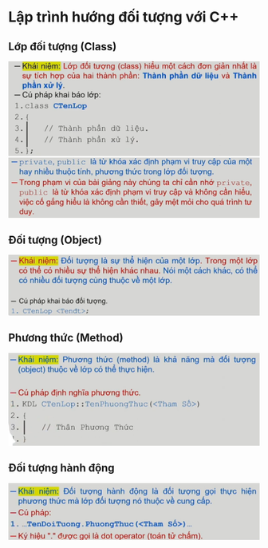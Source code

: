# Lập trình hướng đối tượng với C++

## Lớp đối tượng (Class)
![img.png](image/img.png)![img_1.png](image/img_1.png)
## Đối tượng (Object)
![img_2.png](image/img_2.png)
## Phương thức (Method)
![img_3.png](image/img_3.png)
## Đối tượng hành động
![img_4.png](image/img_4.png)
